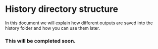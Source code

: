 # History directory structure
In this document we will explain how different outputs are saved into the history folder and how you can use them later.

### This will be completed soon.